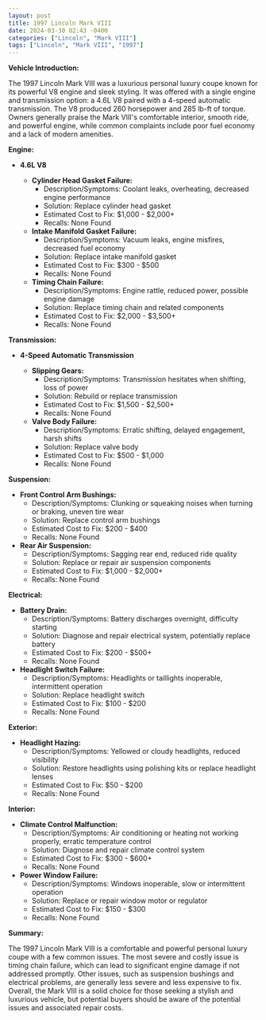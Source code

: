 ```yaml
---
layout: post
title: 1997 Lincoln Mark VIII
date: 2024-03-30 02:43 -0400
categories: ["Lincoln", "Mark VIII"]
tags: ["Lincoln", "Mark VIII", "1997"]
---
```

**Vehicle Introduction:**

The 1997 Lincoln Mark VIII was a luxurious personal luxury coupe known for its powerful V8 engine and sleek styling. It was offered with a single engine and transmission option: a 4.6L V8 paired with a 4-speed automatic transmission. The V8 produced 260 horsepower and 285 lb-ft of torque. Owners generally praise the Mark VIII's comfortable interior, smooth ride, and powerful engine, while common complaints include poor fuel economy and a lack of modern amenities.

**Engine:**

* **4.6L V8**

  * **Cylinder Head Gasket Failure:**
    * Description/Symptoms: Coolant leaks, overheating, decreased engine performance
    * Solution: Replace cylinder head gasket
    * Estimated Cost to Fix: $1,000 - $2,000+
    * Recalls: None Found
  * **Intake Manifold Gasket Failure:**
    * Description/Symptoms: Vacuum leaks, engine misfires, decreased fuel economy
    * Solution: Replace intake manifold gasket
    * Estimated Cost to Fix: $300 - $500
    * Recalls: None Found
  * **Timing Chain Failure:**
    * Description/Symptoms: Engine rattle, reduced power, possible engine damage
    * Solution: Replace timing chain and related components
    * Estimated Cost to Fix: $2,000 - $3,500+
    * Recalls: None Found

**Transmission:**

* **4-Speed Automatic Transmission**

  * **Slipping Gears:**
    * Description/Symptoms: Transmission hesitates when shifting, loss of power
    * Solution: Rebuild or replace transmission
    * Estimated Cost to Fix: $1,500 - $2,500+
    * Recalls: None Found
  * **Valve Body Failure:**
    * Description/Symptoms: Erratic shifting, delayed engagement, harsh shifts
    * Solution: Replace valve body
    * Estimated Cost to Fix: $500 - $1,000
    * Recalls: None Found

**Suspension:**

* **Front Control Arm Bushings:**
  * Description/Symptoms: Clunking or squeaking noises when turning or braking, uneven tire wear
  * Solution: Replace control arm bushings
  * Estimated Cost to Fix: $200 - $400
  * Recalls: None Found
* **Rear Air Suspension:**
  * Description/Symptoms: Sagging rear end, reduced ride quality
  * Solution: Replace or repair air suspension components
  * Estimated Cost to Fix: $1,000 - $2,000+
  * Recalls: None Found

**Electrical:**

* **Battery Drain:**
  * Description/Symptoms: Battery discharges overnight, difficulty starting
  * Solution: Diagnose and repair electrical system, potentially replace battery
  * Estimated Cost to Fix: $200 - $500+
  * Recalls: None Found
* **Headlight Switch Failure:**
  * Description/Symptoms: Headlights or taillights inoperable, intermittent operation
  * Solution: Replace headlight switch
  * Estimated Cost to Fix: $100 - $200
  * Recalls: None Found

**Exterior:**

* **Headlight Hazing:**
  * Description/Symptoms: Yellowed or cloudy headlights, reduced visibility
  * Solution: Restore headlights using polishing kits or replace headlight lenses
  * Estimated Cost to Fix: $50 - $200
  * Recalls: None Found

**Interior:**

* **Climate Control Malfunction:**
  * Description/Symptoms: Air conditioning or heating not working properly, erratic temperature control
  * Solution: Diagnose and repair climate control system
  * Estimated Cost to Fix: $300 - $600+
  * Recalls: None Found
* **Power Window Failure:**
  * Description/Symptoms: Windows inoperable, slow or intermittent operation
  * Solution: Replace or repair window motor or regulator
  * Estimated Cost to Fix: $150 - $300
  * Recalls: None Found

**Summary:**

The 1997 Lincoln Mark VIII is a comfortable and powerful personal luxury coupe with a few common issues. The most severe and costly issue is timing chain failure, which can lead to significant engine damage if not addressed promptly. Other issues, such as suspension bushings and electrical problems, are generally less severe and less expensive to fix. Overall, the Mark VIII is a solid choice for those seeking a stylish and luxurious vehicle, but potential buyers should be aware of the potential issues and associated repair costs.
